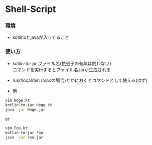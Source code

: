 # Shell-Script

### 環境
- kotlincとjavaが入ってること

### 使い方  
- kotlin-to-jar ファイル名(拡張子の有無は問わない)  
  コマンドを実行するとファイル名.jarが生成される

- /usr/local/bin (macの場合)とかにおくとコマンドとして使える(はず)  

- 例  

```bash
vim Hoge.kt
kotlin-to-jar Hoge.kt
java -jar Hoge.jar
```

or  

```bash
vim Foo.kt
kotlin-to-jar Foo
java -jar Foo.jar
```
